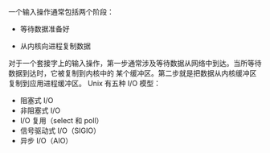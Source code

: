 一个输入操作通常包括两个阶段：

- 等待数据准备好 

- 从内核向进程复制数据

对于一个套接字上的输入操作，第一步通常涉及等待数据从网络中到达。当所等待数据到达时，它被复制到内核中的 某个缓冲区。第二步就是把数据从内核缓冲区复制到应用进程缓冲区。
Unix 有五种 I/O 模型：

- 阻塞式 I/O 
- 非阻塞式 I/O
-  I/O 复用（select 和 poll） 
- 信号驱动式 I/O（SIGIO） 
- 异步 I/O（AIO）